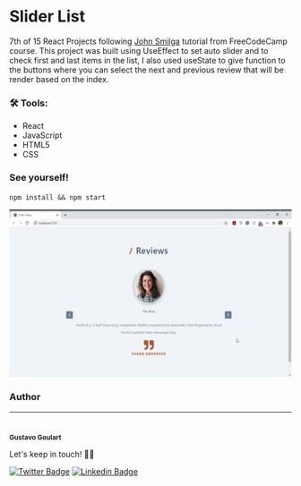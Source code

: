 # Slider List
7th of 15 React Projects following [John Smilga](https://github.com/john-smilga/react-projects) tutorial from FreeCodeCamp course. This project was built using UseEffect to set auto slider and to check first and last items in the list, I also used useState to give function to the buttons where you can select the next and previous review that will be render based on the index.

### 🛠 Tools:
- React
- JavaScript
- HTML5
- CSS

### See yourself!
```
npm install && npm start
```



<p align="center">
  <a href="" rel="noopener">
  <img width=600px height=300px src="/public/image.gif" alt="project ilustration"></a>
</p>

### Author
---
 <img style="border-radius: 50%" src="https://avatars2.githubusercontent.com/u/68348319?s=400&u=e7faae76a279d2cbe5d725724fce5e85b0f88b44&v=4" width="100px;" alt=""/>
 <br />
 <sub><b>Gustavo Goulart</b></sub>

Let's keep in touch! 👋🏽

[![Twitter Badge](https://img.shields.io/badge/-@gustgoulart-1ca0f1?style=flat-square&labelColor=1ca0f1&logo=twitter&logoColor=white&link=https://twitter.com/gustgoulart)](https://twitter.com/gustgoulart) [![Linkedin Badge](https://img.shields.io/badge/-Gustavo-blue?style=flat-square&logo=Linkedin&logoColor=white&link=https://www.linkedin.com/in/goulartgb/)](https://www.linkedin.com/in/goulartgb/) 
